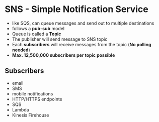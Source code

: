 
# SNS - Simple Notification Service

- like SQS, can queue messages and send out to multiple destinations
- follows a **pub-sub** model
- Queue is called a **Topic**
- The publisher will send message to SNS topic
- Each **subscribers** will receive messages from the topic (**No polling needed**)
- **Max. 12,500,000 subscribers per topic possible**

## Subscribers

- email
- SMS
- mobile notifications
- HTTP/HTTPS endpoints
- SQS
- Lambda 
- Kinesis Firehouse
